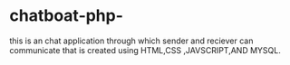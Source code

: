 # chatboat-php-
this is an chat application through which sender and reciever can communicate 
that is created using HTML,CSS ,JAVSCRIPT,AND MYSQL.
